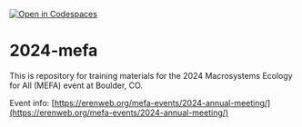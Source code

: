 [![Open in Codespaces](https://classroom.github.com/assets/launch-codespace-2972f46106e565e64193e422d61a12cf1da4916b45550586e14ef0a7c637dd04.svg)](https://classroom.github.com/open-in-codespaces?assignment_repo_id=18405054)
# 2024-mefa

This is repository for training materials for the 2024 Macrosystems Ecology for All (MEFA) event at Boulder, CO.

Event info: [https://erenweb.org/mefa-events/2024-annual-meeting/](https://erenweb.org/mefa-events/2024-annual-meeting/)
